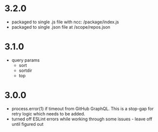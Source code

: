 # 3.2.0

* packaged to single .js file with ncc: /package/index.js
* packaged to single .json file at /scope/repos.json

# 3.1.0

* query params
    * sort
    * sortdir
    * top

# 3.0.0

* process.error(1) if timeout from GitHub GraphQL. This is a stop-gap for retry logic which needs to be added. 
* turned off ESLint errors while working through some issues - leave off until figured out